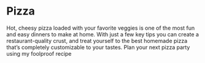 # Pizza
Hot, cheesy pizza loaded with your favorite veggies is one of the most fun and easy dinners to make at home. With just a few key tips you can create a restaurant-quality crust, and treat yourself to the best homemade pizza that’s completely customizable to your tastes. Plan your next pizza party using my foolproof recipe
